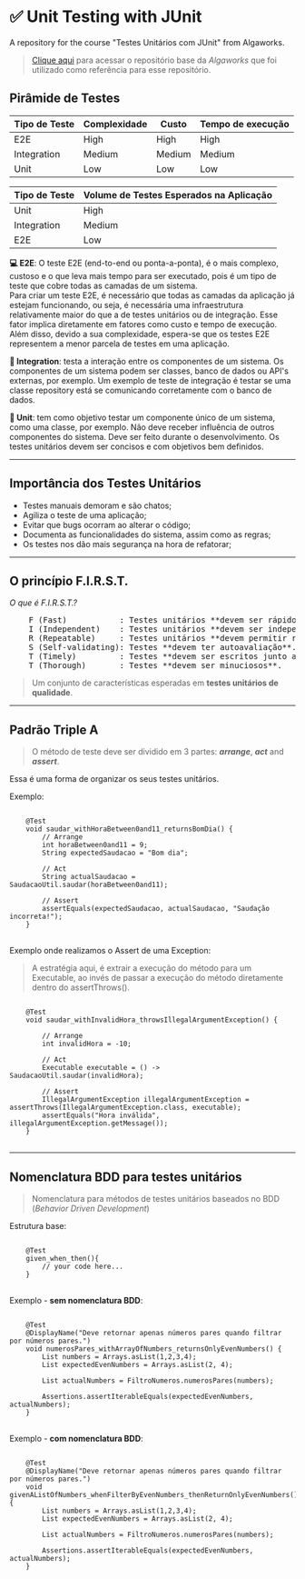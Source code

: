 # ✅ Unit Testing with JUnit
A repository for the course "Testes Unitários com JUnit" from Algaworks.

> <a href="https://github.com/algaworks/curso-testes-unitarios-junit-projeto">Clique aqui</a> para acessar o repositório base da _Algaworks_ que foi utilizado como referência para esse repositório.

## Pirâmide de Testes

| Tipo de Teste | Complexidade | Custo  | Tempo de execução |
|-------------- | ------------ | ------ | ----------------- |
| E2E           | High         | High   | High              |
| Integration   | Medium       | Medium | Medium            |
| Unit          | Low          | Low    | Low               |

| Tipo de Teste | Volume de Testes Esperados na Aplicação |
| ------------- | --------------------------------------- |
| Unit          | High                                    |
| Integration   | Medium                                  |
| E2E           | Low                                     |

**💻 E2E**: O teste E2E (end-to-end ou ponta-a-ponta), é o mais complexo, custoso e o que leva mais tempo para ser executado, pois é um tipo de teste que cobre todas as camadas de um sistema.  
Para criar um teste E2E, é necessário que todas as camadas da aplicação já estejam funcionando, ou seja, é necessária uma infraestrutura relativamente maior do que a de testes unitários ou de integração. Esse fator implica diretamente em fatores como custo e tempo de execução.  
Além disso, devido a sua complexidade, espera-se que os testes E2E representem a menor parcela de testes em uma aplicação.

**🤝 Integration**: testa a interação entre os componentes de um sistema. Os componentes de um sistema podem ser classes, banco de dados ou API's externas, por exemplo. Um exemplo de teste de integração é testar se uma classe repository está se comunicando corretamente com o banco de dados.

**🐺 Unit**: tem como objetivo testar um componente único de um sistema, como uma classe, por exemplo. Não deve receber influência de outros componentes do sistema. Deve ser feito durante o desenvolvimento. Os testes unitários devem ser concisos e com objetivos bem definidos.

---

## Importância dos Testes Unitários

* Testes manuais demoram e são chatos;
* Agiliza o teste de uma aplicação;
* Evitar que bugs ocorram ao alterar o código;
* Documenta as funcionalidades do sistema, assim como as regras;
* Os testes nos dão mais segurança na hora de refatorar;

---

## O princípio F.I.R.S.T.

_O que é F.I.R.S.T.?_

<pre>
    F (Fast)           : Testes unitários **devem ser rápidos**.  
    I (Independent)    : Testes unitários **devem ser independentes**.  
    R (Repeatable)     : Testes unitários **devem permitir repetição**.  
    S (Self-validating): Testes **devem ter autoavaliação**.  
    T (Timely)         : Testes **devem ser escritos junto ao desenvolvimento**.  
    T (Thorough)       : Testes **devem ser minuciosos**.  
</pre>

> Um conjunto de características esperadas em **testes unitários de qualidade**.

---

## Padrão Triple A

> O método de teste deve ser dividido em 3 partes: **_arrange_**, **_act_** and **_assert_**.

Essa é uma forma de organizar os seus testes unitários.

Exemplo:

<pre>
<code>
    @Test
    void saudar_withHoraBetween0and11_returnsBomDia() {
        // Arrange
        int horaBetween0and11 = 9;
        String expectedSaudacao = "Bom dia";
        
        // Act
        String actualSaudacao = SaudacaoUtil.saudar(horaBetween0and11);

        // Assert
        assertEquals(expectedSaudacao, actualSaudacao, "Saudação incorreta!");
    }
</code>
</pre>

Exemplo onde realizamos o Assert de uma Exception:
> A estratégia aqui, é extrair a execução do método para um Executable, ao invés de passar a execução do método diretamente dentro do assertThrows().
<pre>
<code>
    @Test
    void saudar_withInvalidHora_throwsIllegalArgumentException() {

        // Arrange
        int invalidHora = -10;

        // Act
        Executable executable = () -> SaudacaoUtil.saudar(invalidHora);

        // Assert
        IllegalArgumentException illegalArgumentException = assertThrows(IllegalArgumentException.class, executable);
        assertEquals("Hora inválida", illegalArgumentException.getMessage());
    }
</code>
</pre>

---

## Nomenclatura BDD para testes unitários

> Nomenclatura para métodos de testes unitários baseados no BDD (_Behavior Driven Development_)

Estrutura base:

<pre>
<code>
    @Test
    given_when_then(){
        // your code here...
    }
</code>
</pre>

Exemplo - **sem nomenclatura BDD**:
<pre>
<code>
    @Test
    @DisplayName("Deve retornar apenas números pares quando filtrar por números pares.")
    void numerosPares_withArrayOfNumbers_returnsOnlyEvenNumbers() {
        List<Integer> numbers = Arrays.asList(1,2,3,4);
        List<Integer> expectedEvenNumbers = Arrays.asList(2, 4);

        List<Integer> actualNumbers = FiltroNumeros.numerosPares(numbers);

        Assertions.assertIterableEquals(expectedEvenNumbers, actualNumbers);
    }
</code>
</pre>

Exemplo - **com nomenclatura BDD**:
<pre>
<code>
    @Test
    @DisplayName("Deve retornar apenas números pares quando filtrar por números pares.")
    void givenAListOfNumbers_whenFilterByEvenNumbers_thenReturnOnlyEvenNumbers() {
        List<Integer> numbers = Arrays.asList(1,2,3,4);
        List<Integer> expectedEvenNumbers = Arrays.asList(2, 4);

        List<Integer> actualNumbers = FiltroNumeros.numerosPares(numbers);

        Assertions.assertIterableEquals(expectedEvenNumbers, actualNumbers);
    }
</code>
</pre>